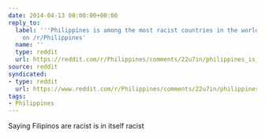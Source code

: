 ```yaml
---
date: 2014-04-13 00:00:00+00:00
reply_to:
  label: '''Philippines is among the most racist countries in the world. Who''s surprised?''
    on /r/Philippines'
  name: ''
  type: reddit
  url: https://reddit.com/r/Philippines/comments/22u7in/philippines_is_among_the_most_racist_countries_in/
source: reddit
syndicated:
- type: reddit
  url: https://www.reddit.com/r/Philippines/comments/22u7in/philippines_is_among_the_most_racist_countries_in/cgr1e4r/
tags:
- Philippines
---
```


Saying Filipinos are racist is in itself racist